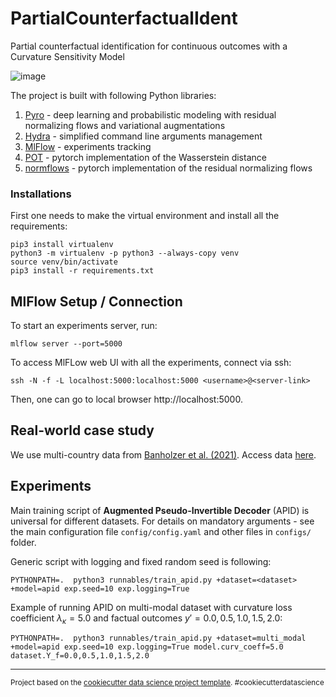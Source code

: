 PartialCounterfactualIdent
==============================

Partial counterfactual identification for continuous outcomes with a Curvature Sensitivity Model

![image](https://github.com/Valentyn1997/CSM-APID/assets/23198776/f3446652-c1f7-4a00-99c4-dd4121f5361c)


The project is built with following Python libraries:
1. [Pyro](https://pyro.ai/) - deep learning and probabilistic modeling with residual normalizing flows and variational augmentations
2. [Hydra](https://hydra.cc/docs/intro/) - simplified command line arguments management
3. [MlFlow](https://mlflow.org/) - experiments tracking
4. [POT](https://pythonot.github.io/) - pytorch implementation of the Wasserstein distance
5. [normflows](https://pypi.org/project/normflows/) - pytorch implementation of the residual normalizing flows

### Installations
First one needs to make the virtual environment and install all the requirements:
```console
pip3 install virtualenv
python3 -m virtualenv -p python3 --always-copy venv
source venv/bin/activate
pip3 install -r requirements.txt
```

## MlFlow Setup / Connection
To start an experiments server, run: 

`mlflow server --port=5000`

To access MlFLow web UI with all the experiments, connect via ssh:

`ssh -N -f -L localhost:5000:localhost:5000 <username>@<server-link>`

Then, one can go to local browser http://localhost:5000.

## Real-world case study

We use multi-country data from [Banholzer et al. (2021)](https://doi.org/10.1371/journal.pone.0252827). Access data [here](https://github.com/nbanho/npi_effectiveness_first_wave/blob/master/data/data_preprocessed.csv).

## Experiments

Main training script of **Augmented Pseudo-Invertible Decoder** (APID) is universal for different datasets. For details on mandatory arguments - see the main configuration file `config/config.yaml` and other files in `configs/` folder.

Generic script with logging and fixed random seed is following:
```console
PYTHONPATH=.  python3 runnables/train_apid.py +dataset=<dataset> +model=apid exp.seed=10 exp.logging=True
```

Example of running APID on multi-modal dataset with curvature loss coefficient $\lambda_\kappa = 5.0$ and factual outcomes $y' = 0.0,0.5,1.0,1.5,2.0$:
```console
PYTHONPATH=.  python3 runnables/train_apid.py +dataset=multi_modal +model=apid exp.seed=10 exp.logging=True model.curv_coeff=5.0 dataset.Y_f=0.0,0.5,1.0,1.5,2.0
```



--------

<p><small>Project based on the <a target="_blank" href="https://drivendata.github.io/cookiecutter-data-science/">cookiecutter data science project template</a>. #cookiecutterdatascience</small></p>
